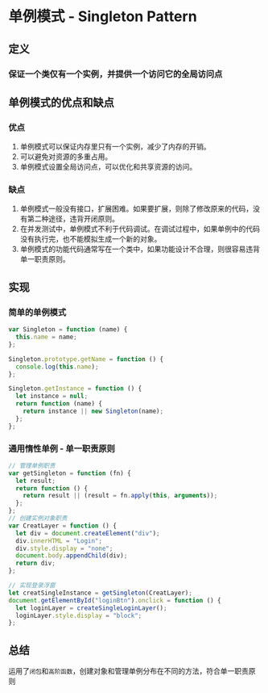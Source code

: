 # 单例模式 - Singleton Pattern

## 定义

### 保证一个类仅有一个实例，并提供一个访问它的全局访问点

## 单例模式的优点和缺点

### 优点

1. 单例模式可以保证内存里只有一个实例，减少了内存的开销。
2. 可以避免对资源的多重占用。
3. 单例模式设置全局访问点，可以优化和共享资源的访问。

### 缺点

1. 单例模式一般没有接口，扩展困难。如果要扩展，则除了修改原来的代码，没有第二种途径，违背开闭原则。
2. 在并发测试中，单例模式不利于代码调试。在调试过程中，如果单例中的代码没有执行完，也不能模拟生成一个新的对象。
3. 单例模式的功能代码通常写在一个类中，如果功能设计不合理，则很容易违背单一职责原则。

## 实现

### 简单的单例模式

```javascript
var Singleton = function (name) {
  this.name = name;
};

Singleton.prototype.getName = function () {
  console.log(this.name);
};

Singleton.getInstance = function () {
  let instance = null;
  return function (name) {
    return instance || new Singleton(name);
  };
};
```

### 通用惰性单例 - 单一职责原则

```javascript
// 管理单例职责
var getSingleton = function (fn) {
  let result;
  return function () {
    return result || (result = fn.apply(this, arguments));
  };
};
// 创建实例对象职责
var CreatLayer = function () {
  let div = document.createElement("div");
  div.innerHTML = "Login";
  div.style.display = "none";
  document.body.appendChild(div);
  return div;
};

// 实现登录浮窗
let creatSingleInstance = getSingleton(CreatLayer);
document.getElementById("loginBtn").onclick = function () {
  let loginLayer = createSingleLoginLayer();
  loginLayer.style.display = "block";
};
```

## 总结

运用了`闭包`和`高阶函数`，创建对象和管理单例分布在不同的方法，符合单一职责原则

